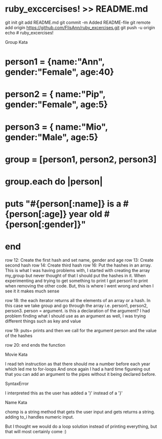 # ruby_exccercises! >> README.md
git init
git add README.md
git commit -m Added README-file
git remote add origin https://github.com/FlisAnn/ruby_excercises.git
git push -u origin 
echo # ruby_excercises!


Group Kata

# person1 = {name:"Ann", gender:"Female", age:40}
# person2 = { name:"Pip", gender:"Female", age:5}
# person3 = { name:"Mio", gender:"Male", age:5}

# group = [person1, person2, person3]

# group.each do |person|
  #  puts "#{person[:name]} is a #{person[:age]} year old #{person[:gender]}"
# end

row 12: Create the first hash and set name, gender and age
row 13: Create second hash
row 14: Create third hash
row 16: Put the hashes in an array. This is what I was having problems with, I started with creating the array my_group but never thought of that I should put the hashes in it. When experimenting and trying to get something to print I got person1 to print when removing the other code. But, this is where I went wrong and when I see it it makes much sense

row 18: the each iterator returns all the elements of an array or a hash. In this case we take group and go through the array i.e. person1, person2, person3. 
person = argument.
is this a declaration of the argument? I had problem finding what I should use as an argument as well, I was trying different things such as key and value

row 19: puts= prints and then we call for the argument person and the value of the hashes

row 20: end ends the function


Movie Kata

I read teh instruction as that there should me a number before each year which led me to for-loops
And once again I had a hard time figureing out that you can add an argument to the pipes without it being declared before. 

SyntaxError

I interpreted this as the user has added a ')' instead of a '}'

Name Kata

chomp is a string method that gets the user input and gets returns a string. adding to_i handles numeric input. 

But I thought we would do a loop solution instead of printing everything, but that will most certainly come :)